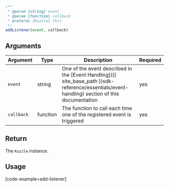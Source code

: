 ```javascript
/**
 * @param {string} event
 * @param {function} callback
 * @returns {Kuzzle} this
 */
addListener(event, callback)
```

## Arguments

| Argument | Type | Description | Required |
|--------|------|-------------|------------ |
| `event` | string | One of the event described in the [Event Handling]({{ site_base_path }}sdk-reference/essentials/event-handling) section of this documentation  | yes |
| `callback` | function | The function to call each time one of the registered event is triggered | yes |

## Return

The `Kuzzle` instance.

## Usage

[code-example=add-listener]
